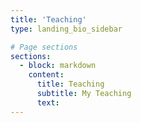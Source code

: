```yaml
---
title: 'Teaching'
type: landing_bio_sidebar

# Page sections
sections:
  - block: markdown
    content:
      title: Teaching
      subtitle: My Teaching
      text: 
---
```

